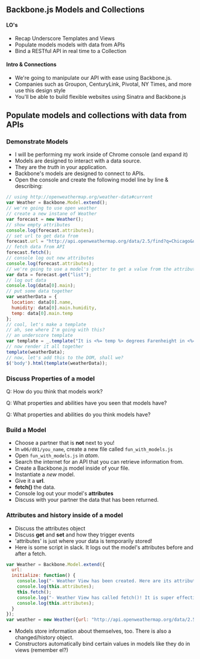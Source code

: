 ## Backbone.js Models and Collections

#### LO's
- Recap Underscore Templates and Views
- Populate models models with data from APIs
- Bind a RESTful API in real time to a Collection

#### Intro & Connections
- We're going to manipulate our API with ease using Backbone.js.
- Companies such as Groupon, CenturyLink, Pivotal, NY Times, and more use this design style
- You'll be able to build flexible websites using Sinatra and Backbone.js

## Populate models and collections with data from APIs

### Demonstrate Models
- I will be performing my work inside of Chrome console (and expand it)
- Models are designed to interact with a data source.
- They are the *truth* in your application.
- Backbone's models are designed to connect to APIs.
- Open the console and create the following model line by line & describing:
```javascript
// using http://openweathermap.org/weather-data#current
var Weather = Backbone.Model.extend();
// we're going to use open weather
// create a new instane of Weather
var forecast = new Weather();
// show empty attributes
console.log(forecast.attributes);
// set url to get data from
forecast.url = "http://api.openweathermap.org/data/2.5/find?q=Chicago&units=imperial";
// fetch data from API
forecast.fetch();
// console log out new attributes
console.log(forecast.attributes);
// we're going to use a model's getter to get a value from the attributes
var data = forecast.get("list");
// log out data
console.log(data[0].main);
// put some data together
var weatherData = {
  location: data[0].name,
  humidity: data[0].main.humidity,
  temp: data[0].main.temp
};
// cool, let's make a template
// ah, see where I'm going with this?
// an underscore template
var template = _.template("It is <%= temp %> degrees Farenheight in <%= location %> with <%= humidity %> percent humidity.");
// now render it all together
template(weatherData);
// now, let's add this to the DOM, shall we?
$('body').html(template(weatherData));
```

### Discuss Properties of a model

Q: How do you think that models work?

Q: What properties and abilities have you seen that models have?

Q: What properties and abilities do you think models have?

### Build a Model

- Choose a partner that is **not** next to you!
- In `w06/d01/you_name`, create a new file called `fun_with_models.js`
- Open `fun_with_models.js` in *atom*.
- Search the internet for an API that you can retrieve information from.
- Create a Backbone.js model inside of your file.
- Instantiate a *new* model.
- Give it a **url**.
- **fetch()** the data.
- Console log out your model's **attributes**
- Discuss with your partner the data that has been returned.

### Attributes and history inside of a model
- Discuss the attributes object
- Discuss **get** and **set** and how they trigger events
- 'attributes' is just where your data is temporarily stored!
- Here is some script in slack. It logs out the model's attributes before and after a fetch.
```javascript
var Weather = Backbone.Model.extend({
  url:
  initialize: function() {
    console.log("- Weather View has been created. Here are its attributes -");
    console.log(this.attributes);
    this.fetch();
    console.log("- Weather View has called fetch()! It is super effective! here are new attributes -");
    console.log(this.attributes);
  }
});
var weather = new Weather({url: "http://api.openweathermap.org/data/2.5/find?q=Chicago&units=imperial"});
```
- Models store information about themselves, too. There is also a changed/history object.
- Constructors automatically bind certain values in models like they do in views (remember el?)
